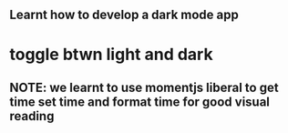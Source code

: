 ## Learnt how to develop a dark mode app

# toggle btwn light and dark

## NOTE: we learnt to use momentjs liberal to get time set time and format time for good visual reading

<!--

/*
// CSS CUSTOM VARIABLE
the :root is the root of our document object(html)
and with this any custom variable(color, styling, fontsizing value here
can be accessed anywhere in the body document
i.e u can pass var(--clr-font) any where
*/
:root {
  --clr-bcg: #fff;
  --clr-font: #282c35;
  --clr-primary: #d23669;
}

/*
// CSS CUSTOM VARIABLE
  here come the aspect of a className, the value of the custom variable can't be
  any except by the particular class
const [theme, setTheme] = useState('dark-theme')
  NOTE: document.documentElement.className = theme;// we can use this
  to set and change the className of the html tag itself to make the className take over the root of the html
  & it value used every where in the body element
*/
.dark-theme {
  --clr-bcg: #282c35;
  --clr-font: #fff;
  --clr-primary: #ffa7c4;
}
.light-theme {
  --clr-bcg: #fff;
  --clr-font: #282c35;
  --clr-primary: #d23669;
}

 -->
